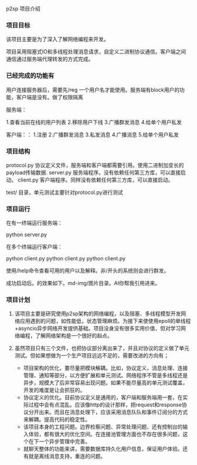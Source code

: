 p2sp 项目介绍

### 项目目标
该项目主要是为了深入了解网络编程来开发。

项目采用阻塞式IO和多线程处理消息请求，自定义二进制协议通信。客户端之间通信通过服务端代理转发的方式完成。


### 已经完成的功能有 

用户连接服务器后，需要先/reg 一个用户名才能使用。服务端有block用户的功能，客户端是没有。做了权限隔离

服务端：

1.查看当前在线的用户列表
2.移除用户下线
3.广播群发消息
4.给单个用户私发

客户端：：
1.注册
2.广播群发消息
3.私发消息
4.广播消息
5.给单个用户私发

### 项目结构

protocol.py 协议定义文件，服务端和客户端都需要引用。使用二进制加变长的payload传输数据.
server.py 服务端程序。没有依赖任何第三方库，可以直接启动。
client.py 客户端程序。同样没有依赖任何第三方库，可以直接启动。

test/ 目录，单元测试主要针对protocol.py进行测试

### 项目运行
在有一终端运行服务端：

python server.py

在多个终端运行客户端：

python client.py
python client.py
python client.py

使用/help命令查看可用的用户以及解释。非/开头的系统则会进行群发。

成功启动后。的效果如下。md-img/图片目录。AI你帮我引用进来。


### 项目计划

1. 该项目主要是研究使用p2sp架构的网络编程，以及阻塞、多线程模型开发网络应用遇到的问题，如性能低，状态管理麻烦。为接下来使使用epoll的单线程+asyncio异步网络开发提供基础。项目没身没有很多实用价值，但对学习网络编程，了解网络架构是一个很好的赳点。
2. 虽然项目只有三个文件，也把协议部分离出来了，并且对协议的定义做了单元测试。但如果想做为一个生产项目远远不足的，需要改进的方向有；

   - 项目架构的优化，要尽量把模块解耦。比如，协议定义，消息处理、连接管理、通知等部分，以方便扩展和单元测试。网络程序不管是多线程还是异步，规模大了后非常容易出现问题。如果不能尽量高的单元测试覆盖，开发的难度是让会抓狂的。
   - 协议定义的优化。目前协议定义是通用的，客户端和服务端用一套，在实际过程中会有点混乱。应该像http的设计那样，把request和response协议分开出来。而且在消息处理下，应该采用消息队队和事件订阅分的方式来解耦。提高代码的稳定性。
   - 该项目本身的工程问题。边界检察问题、异常处理问题、还有控制台的输入体验，都有很大的优化空间。在连接池管理方面也不存在很多问题，这个在下一个异步管理中完善。
   - 就聊天整体的功能来讲，需要数据库持久化用户信息，保证用户体验。还有就是离线消息支持，重连的问题。





